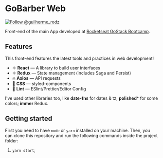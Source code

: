 <h1>
  GoBarber Web
</h1>

<p align="left">
  <a href="https://twitter.com/intent/user?screen_name=guilherme_rodz" target="_blank">
    <img
      src="https://img.shields.io/twitter/follow/guilherme_rodz?label=Follow%20Guilherme%20Rodz&style=social"
      alt="Follow @guilherme_rodz"
    />
  </a>
</p>

Front-end of the main App developed at [Rocketseat GoStack Bootcamp](https://www.rocketseat.com.br/bootcamp).

## Features

This front-end features the latest tools and practices in web development!

- ⚛ **React** — A library to build user interfaces
- ⚛ **Redux** — State management (includes Saga and Persist)
- 🔥 **Axios** — API requests
- 💅 **CSS** — styled-components
- 💖 **Lint** — ESlint/Prettier/Editor Config

I've used other libraries too, like **date-fns** for dates & tz; **polished*** for some colors; **immer** Redux.

## Getting started

First you need to have `node` or `yarn` installed on your machine. Then, you can clone this repository and run the following commands inside the project folder:

1. `yarn start`;
